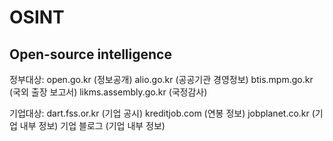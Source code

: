 # OSINT
## Open-source intelligence

정부대상:
open.go.kr (정보공개)
alio.go.kr (공공기관 경영정보)
btis.mpm.go.kr (국외 출장 보고서)
likms.assembly.go.kr (국정감사)

기업대상:
dart.fss.or.kr (기업 공시)
kreditjob.com (연봉 정보)
jobplanet.co.kr (기업 내부 정보)
기업 블로그 (기업 내부 정보)
